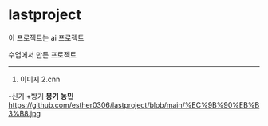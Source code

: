 # lastproject

이 프로젝트는 ai 프로젝트

수업에서 만든 프로젝트

---
1. 이미지
2.cnn

-신기
+방기
**봉기**
__농민__
https://github.com/esther0306/lastproject/blob/main/%EC%9B%90%EB%B3%B8.jpg
